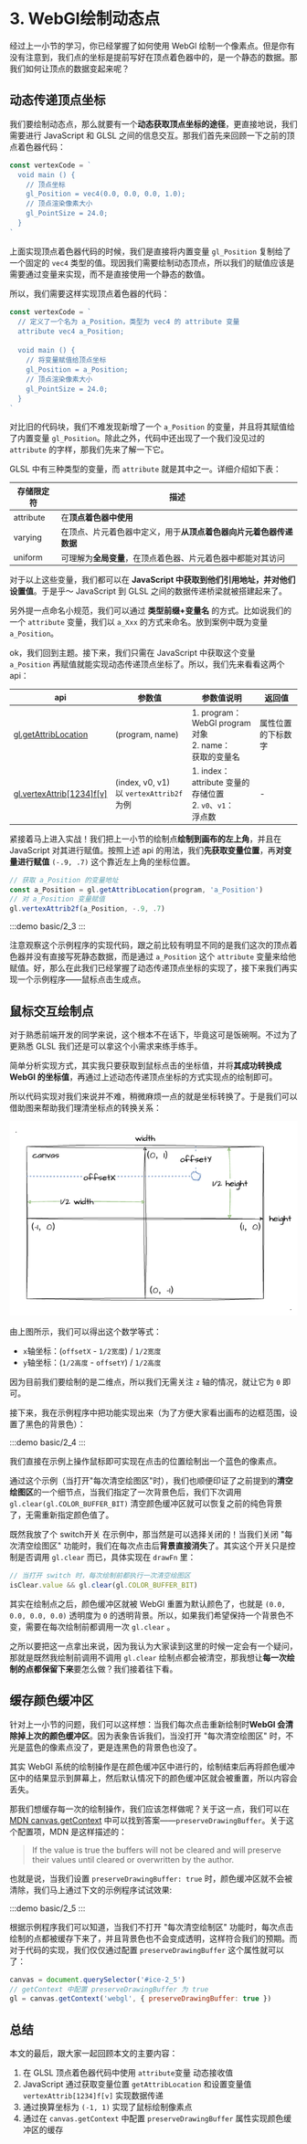 # 3. WebGl绘制动态点

经过上一小节的学习，你已经掌握了如何使用 WebGl 绘制一个像素点。但是你有没有注意到，我们点的坐标是提前写好在顶点着色器中的，是一个静态的数据。那我们如何让顶点的数据变起来呢？

## 动态传递顶点坐标

我们要绘制动态点，那么就要有一个**动态获取顶点坐标的途径**，更直接地说，我们需要进行 JavaScript 和 GLSL 之间的信息交互。那我们首先来回顾一下之前的顶点着色器代码：
```js
const vertexCode = `
  void main () {
    // 顶点坐标
    gl_Position = vec4(0.0, 0.0, 0.0, 1.0);
    // 顶点渲染像素大小
    gl_PointSize = 24.0;
  }
`
```
上面实现顶点着色器代码的时候，我们是直接将内置变量 `gl_Position` 复制给了一个固定的 `vec4` 类型的值。现因我们需要绘制动态顶点，所以我们的赋值应该是需要通过变量来实现，而不是直接使用一个静态的数值。

所以，我们需要这样实现顶点着色器的代码：
```js
const vertexCode = `
  // 定义了一个名为 a_Position，类型为 vec4 的 attribute 变量
  attribute vec4 a_Position;

  void main () {
    // 将变量赋值给顶点坐标
    gl_Position = a_Position;
    // 顶点渲染像素大小
    gl_PointSize = 24.0;
  }
`
```
对比旧的代码块，我们不难发现新增了一个 `a_Position` 的变量，并且将其赋值给了内置变量 `gl_Position`。除此之外，代码中还出现了一个我们没见过的 `attribute` 的字样，那我们先来了解一下它。

GLSL 中有三种类型的变量，而 `attribute` 就是其中之一。详细介绍如下表：

| 存储限定符 | 描述                                                               |
|------------|--------------------------------------------------------------------|
| attribute  | 在**顶点着色器中使用**                                             |
| varying    | 在顶点、片元着色器中定义，用于**从顶点着色器向片元着色器传递数据** |
| uniform    | 可理解为**全局变量**，在顶点着色器、片元着色器中都能对其访问       |

对于以上这些变量，我们都可以在 **JavaScript 中获取到他们引用地址，并对他们设置值**。于是乎～ JavaScript 到 GLSL 之间的数据传递桥梁就被搭建起来了。

另外提一点命名小规范，我们可以通过 **类型前缀+变量名** 的方式。比如说我们的一个 `attribute` 变量，我们以 `a_Xxx` 的方式来命名。放到案例中既为变量 `a_Position`。

ok，我们回到主题。接下来，我们只需在 JavaScript 中获取这个变量 `a_Position` 再赋值就能实现动态传递顶点坐标了。所以，我们先来看看这两个 api：

| api                                                                                                              | 参数值                                       | 参数值说明                                                          | 返回值             |
|------------------------------------------------------------------------------------------------------------------|----------------------------------------------|---------------------------------------------------------------------|--------------------|
| [gl.getAttribLocation](https://developer.mozilla.org/en-US/docs/Web/API/WebGLRenderingContext/getAttribLocation) | (program, name)                              | 1. program：<br> WebGl program 对象<br>2. name：<br>获取的变量名    | 属性位置的下标数字 |
| [gl.vertexAttrib[1234]f[v]](https://developer.mozilla.org/en-US/docs/Web/API/WebGLRenderingContext/vertexAttrib) | (index, v0, v1) <br>以 `vertexAttrib2f` 为例 | 1. index：<br>attribute 变量的存储位置<br>2. `v0`、`v1`：<br>浮点数 | -                  |

紧接着马上进入实战！我们把上一小节的绘制点**绘制到画布的左上角**，并且在 JavaScript 对其进行赋值。按照上述 api 的用法，我们**先获取变量位置**，再**对变量进行赋值** `(-.9, .7)` 这个靠近左上角的坐标位置。

```js
// 获取 a_Position 的变量地址
const a_Position = gl.getAttribLocation(program, 'a_Position')
// 对 a_Position 变量赋值
gl.vertexAttrib2f(a_Position, -.9, .7)
```

:::demo
basic/2_3
:::

注意观察这个示例程序的实现代码，跟之前比较有明显不同的是我们这次的顶点着色器并没有直接写死静态数据，而是通过 `a_Position` 这个 `attribute` 变量来给他赋值。好，那么在此我们已经掌握了动态传递顶点坐标的实现了，接下来我们再实现一个示例程序——鼠标点击生成点。

## 鼠标交互绘制点

对于熟悉前端开发的同学来说，这个根本不在话下，毕竟这可是饭碗啊。不过为了更熟悉 GLSL 我们还是可以拿这个小需求来练手练手。

简单分析实现方式，其实我只要获取到鼠标点击的坐标值，并将**其成功转换成 WebGl 的坐标值**，再通过上述动态传递顶点坐标的方式实现点的绘制即可。

所以代码实现对我们来说并不难，稍微麻烦一点的就是坐标转换了。于是我们可以借助图来帮助我们理清坐标点的转换关系：

![2.3](../../public/images/second/2.3.png)

由上图所示，我们可以得出这个数学等式：
- `x`轴坐标：(`offsetX` - `1/2宽度`) / `1/2宽度`
- `y`轴坐标：(`1/2高度` - `offsetY`) / `1/2高度`

因为目前我们要绘制的是二维点，所以我们无需关注 `z` 轴的情况，就让它为 `0` 即可。

接下来，我在示例程序中把功能实现出来（为了方便大家看出画布的边框范围，设置了黑色的背景色）：

:::demo
basic/2_4
:::

我们直接在示例上操作鼠标即可实现在点击的位置绘制出一个蓝色的像素点。

通过这个示例（当打开"每次清空绘图区"时），我们也顺便印证了之前提到的**清空绘图区**的一个细节点，当我们指定了一次背景色后，我们下次调用 `gl.clear(gl.COLOR_BUFFER_BIT)` 清空颜色缓冲区就可以恢复之前的纯色背景了，无需重新指定颜色值了。

既然我放了个 switch开关 在示例中，那当然是可以选择关闭的！当我们关闭 "每次清空绘图区" 功能时，我们在每次点击后**背景直接消失**了。其实这个开关只是控制是否调用 `gl.clear` 而已，具体实现在 `drawFn` 里：
```js
// 当打开 switch 时，每次绘制前都执行一次清空绘图区
isClear.value && gl.clear(gl.COLOR_BUFFER_BIT)
```

其实在绘制点之后，颜色缓冲区就被 WebGl 重置为默认颜色了，也就是 `(0.0, 0.0, 0.0, 0.0)` 透明度为 `0` 的透明背景。所以，如果我们希望保持一个背景色不变，需要在每次绘制前都调用一次 `gl.clear` 。

之所以要把这一点拿出来说，因为我认为大家读到这里的时候一定会有一个疑问，那就是既然我绘制前调用不调用 `gl.clear` 绘制点都会被清空，那我想让**每一次绘制的点都保留下来**要怎么做？我们接着往下看。

## 缓存颜色缓冲区

针对上一小节的问题，我们可以这样想：当我们每次点击重新绘制时**WebGl 会清除掉上次的颜色缓冲区**。因为表象告诉我们，当没打开 "每次清空绘图区" 时，不光是蓝色的像素点没了，更是连黑色的背景色也没了。

其实 WebGl 系统的绘制操作是在颜色缓冲区中进行的，绘制结束后再将颜色缓冲区中的结果显示到屏幕上，然后默认情况下的颜色缓冲区就会被重置，所以内容会丢失。

那我们想缓存每一次的绘制操作，我们应该怎样做呢？关于这一点，我们可以在 [MDN canvas.getContext](https://developer.mozilla.org/en-US/docs/Web/API/HTMLCanvasElement/getContext) 中可以找到答案——`preserveDrawingBuffer`。关于这个配置项，MDN 是这样描述的：
> If the value is true the buffers will not be cleared and will preserve their values until cleared or overwritten by the author.

也就是说，当我们设置 `preserveDrawingBuffer: true` 时，颜色缓冲区就不会被清除，我们马上通过下文的示例程序试试效果:

:::demo
basic/2_5
:::

根据示例程序我们可以知道，当我们不打开 "每次清空绘制区" 功能时，每次点击绘制的点都被缓存下来了，并且背景色也不会变成透明，这样符合我们的预期。而对于代码的实现，我们仅仅通过配置 `preserveDrawingBuffer` 这个属性就可以了：
```js
canvas = document.querySelector('#ice-2_5')
// getContext 中配置 preserveDrawingBuffer 为 true
gl = canvas.getContext('webgl', { preserveDrawingBuffer: true })
```

## 总结

本文的最后，跟大家一起回顾本文的主要内容：
1. 在 GLSL 顶点着色器代码中使用 `attribute`变量 动态接收值
2. JavaScript 通过获取变量位置 `getAttribLocation` 和设置变量值 `vertexAttrib[1234]f[v]` 实现数据传递
3. 通过换算坐标为 `(-1, 1)` 实现了鼠标绘制像素点
4. 通过在 `canvas.getContext` 中配置 `preserveDrawingBuffer` 属性实现颜色缓冲区的缓存
